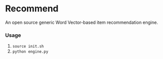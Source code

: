 # Recommend
An open source generic Word Vector-based item recommendation engine. 

### Usage
1. `source init.sh`
2. `python engine.py`
